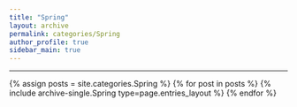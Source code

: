 ```yaml
---
title: "Spring"
layout: archive
permalink: categories/Spring
author_profile: true
sidebar_main: true
---
```


<!-- 공백이 포함되어 있는 카테고리 이름의 경우 site.categories.['a b c'] 이런식으로! -->

***

{% assign posts = site.categories.Spring %}
{% for post in posts %} {% include archive-single.Spring type=page.entries_layout %} {% endfor %}